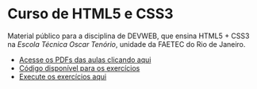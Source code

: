 # Curso de HTML5 e CSS3

Material público para a disciplina de DEVWEB, que ensina HTML5 + CSS3 na *Escola Técnica Oscar Tenório*, unidade da FAETEC do Rio de Janeiro.

* [Acesse os PDFs das aulas clicando aqui](https://github.com/gustavoguanabara/html-css/tree/master/aulas-pdf)
* [Código disponível para os exercícios](https://github.com/gustavoguanabara/html-css/tree/master/exercicios)
* [Execute os exercícios aqui](https://gustavoguanabara.github.io/html-css/exercicios/)